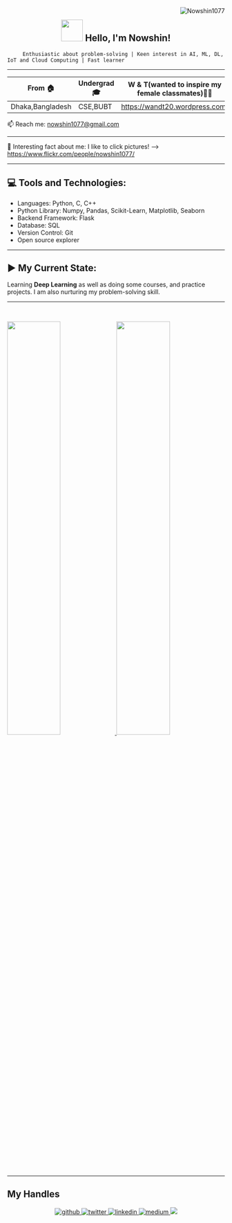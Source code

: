 <img align ="right" src="https://komarev.com/ghpvc/?username=Nowshin1077&label=Profile%20views&color=0e75b6&style=flat" alt="Nowshin1077"> 
<h2 align="center"><img src="https://media.giphy.com/media/mGcNjsfWAjY5AEZNw6/giphy.gif" width="50" /> Hello, I'm Nowshin! </h2>
  
         Enthusiastic about problem-solving | Keen interest in AI, ML, DL, IoT and Cloud Computing | Fast learner  

--------------------------------------------------------------------------------------------------------------------------------------------

| From  🏠 | Undergrad 🎓| W & T(wanted to inspire my female classmates)👩‍💻| Chess Newbie ♟️| 
| ------------- | ------------- | ------------- | ------------- | 
|Dhaka,Bangladesh | CSE,BUBT | https://wandt20.wordpress.com/ |  https://www.chess.com/member/nowshin1077 | 


📫 Reach me: nowshin1077@gmail.com

-------------------------------------------------------------------------------------------------------------------------------------------
📸 Interesting fact about me: I like to click pictures! --> https://www.flickr.com/people/nowshin1077/

-------------------------------------------------------------------------------------------------------------------------------------------
💻 Tools and Technologies:
---------------------------
- Languages: Python, C, C++
- Python Library: Numpy, Pandas, Scikit-Learn, Matplotlib, Seaborn
- Backend Framework: Flask
- Database: SQL
- Version Control: Git
- Open source explorer
-------------------------------------------------------------------------------------------------------------------------------------------
▶️ My Current State: 
---------------------
Learning **Deep Learning** as well as doing some courses, and practice projects. I am also nurturing my problem-solving skill.

-------------------------------------------------------------------------------------------------------------------------------------------

<br/>
<p align="left">
  <a href="https://Nowshin1077.dev/">
 <img width="49.5%" src="https://github-readme-stats.vercel.app/api?username=Nowshin1077&show_icons=true&theme=gruvbox&hide_border=true" /> 
     <img width="49.5%" src="https://github-readme-streak-stats.herokuapp.com/?user=Nowshin1077&theme=gruvbox&hide_border=true" /> 
  </a>
</p>
<br>

-------------------------------------------------------------------------------------------------------------------------------------------
<h2>My Handles</h2>

<p align="center">
<a href="https://github.com/Nowshin1077" target="_blank">
<img src=https://img.shields.io/badge/github-%2324292e.svg?&style=for-the-badge&logo=github&logoColor=white alt=github style="margin-bottom: 5px;" />
</a>
<a href="https://twitter.com/nowshin1077" target="_blank">
<img src=https://img.shields.io/badge/twitter-%2300acee.svg?&style=for-the-badge&logo=twitter&logoColor=white alt=twitter style="margin-bottom: 5px;" />
</a>
<a href="https://www.linkedin.com/in/nowshin1077/" target="_blank">
<img src=https://img.shields.io/badge/linkedin-%231E77B5.svg?&style=for-the-badge&logo=linkedin&logoColor=white alt=linkedin style="margin-bottom: 5px;" />
</a>
<a href="https://medium.com/@nowshin1077" target="_blank">
<img src=https://img.shields.io/badge/medium-%23292929.svg?&style=for-the-badge&logo=medium&logoColor=white alt=medium style="margin-bottom: 5px;" />
</a>   
 <a href="https://stackoverflow.com/users/13979799/nowshin1077" target="_blank">
<img src="https://img.shields.io/badge/-Stack%20overflow-FE7A16?style=for-the-badge&logo=stack-overflow&logoColor=white"/>
</a>  
</p> 


